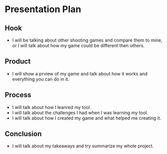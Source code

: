 # Presentation Plan

## Hook
* I will be talking about other shooting games and compare them to mine, or I will talk about how my game could be different then others.

## Product
* I will show a prview of my game and talk about how it works and everything you can do in it.

## Process
* I will talk about how I leanred my tool.
* I will talk about the challenges I had when I was learning my tool.
* I will talk about how I created my game and what helped me creating it.

## Conclusion
* I will talk about my takeaways and try summarize my whole project.

<!-- EXAMPLE

## Hook
* Verbal riddle of GGD

## Product
* GIF/Demo of example/non-example

## Process
* Flowchart of plan
  * MVP: noun -> door -> yes/no
  * Beyond MVP: noun -> word relation API -> noun API -> yes/no, with counterexample
* Code snippets of:
  * MVP
  * Both APIs
  * Challenge with API keys

## Conclusion
* [URL to project]
* Takeaways
  * Less = more: the heart of the riddle was one line of code; it obviously took more to make the entire thing work, but one complicated line of regular expressions was essentially the solution to the riddle
  * Expect the unexpected: it’s important to budget time for things you don’t account for; for example, I didn’t consider the fact that I would need another entire API to detect nouns
  * Determination is key: ironically enough, I had to make my API keys private. At first, it didn’t seem like it was possible, which meant I couldn’t publish my app. But after all of that hard work, I was determined to find a solution, and I found it in config variables.
* "Presentation can’t, but a speech can"


-->

